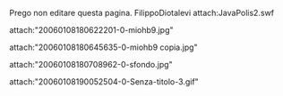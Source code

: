 Prego non editare questa pagina.  FilippoDiotalevi
attach:JavaPolis2.swf

attach:"20060108180622201-0-miohb9.jpg"

attach:"20060108180645635-0-miohb9 copia.jpg"

attach:"20060108180708962-0-sfondo.jpg"

attach:"20060108190052504-0-Senza-titolo-3.gif"
